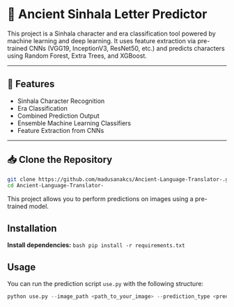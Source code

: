 # 🗿 Ancient Sinhala Letter Predictor 

This project is a Sinhala character and era classification tool powered by machine learning and deep learning. It uses feature extraction via pre-trained CNNs (VGG19, InceptionV3, ResNet50, etc.) and predicts characters using Random Forest, Extra Trees, and XGBoost.

---

## 🚀 Features

- Sinhala Character Recognition
- Era Classification
- Combined Prediction Output
- Ensemble Machine Learning Classifiers
- Feature Extraction from CNNs

---

## 📥 Clone the Repository

```bash
git clone https://github.com/madusanakcs/Ancient-Language-Translator-.git
cd Ancient-Language-Translator-
```
This project allows you to perform predictions on images using a pre-trained model.

## Installation

 **Install dependencies:**
    ```bash
    pip install -r requirements.txt
    ```

## Usage

You can run the prediction script `use.py` with the following structure:

```python
python use.py --image_path <path_to_your_image> --prediction_type <prediction_option>
